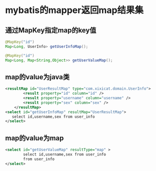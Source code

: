 # mybatis的mapper返回map结果集

## 通过MapKey指定map的key值

```java
@MapKey("id")
Map<Long, UserInfo> getUserInfoMap();

@MapKey("id")
Map<Long, Map<String,Object>> getUserValueMap();
```

## map的value为java类

```xml
<resultMap id="UserResultMap" type="com.xixicat.domain.UserInfo">
        <result property="id" column="id" />
        <result property="username" column="username" />
        <result property="sex" column="sex" />
    </resultMap>
<select id="getUserInfoMap" resultMap="UserResultMap">
   select id,username,sex from user_info
</select>
```

## map的value为map

```xml
<select id="getUserValueMap" resultType="map" >
        select id,username,sex from user_info
        from user_info
</select>
```